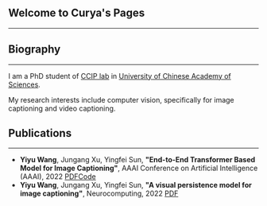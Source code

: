 ## Welcome to Curya's Pages
---

## Biography
---
I am a PhD student of [CCIP lab](http://ccip.ucas.ac.cn/) in [University of Chinese Academy of Sciences](http://english.ucas.ac.cn/).

My research interests include computer vision, specifically for image captioning and video captioning.

## Publications
---
+ __Yiyu Wang__, Jungang Xu, Yingfei Sun, __"End-to-End Transformer Based Model for Image Captioning"__, AAAI Conference on Artificial Intelligence (AAAI), 2022 [PDF](...)[Code](https://github.com/232525/PureT)
+ __Yiyu Wang__, Jungang Xu, Yingfei Sun, __"A visual persistence model for image captioning"__, Neurocomputing, 2022 [PDF](https://www.sciencedirect.com/science/article/pii/S0925231221014922?via%3Dihub)